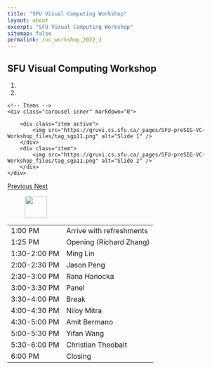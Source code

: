 ```yaml
---
title: "SFU Visual Computing Workshop"
layout: about
excerpt: "SFU Visual Computing Workshop"
sitemap: false
permalink: /vc_workshop_2022_2
---
```

## SFU Visual Computing Workshop

<div class="col-sm-12">

<div class="col-sm-8">
<div markdown="0" id="carousel" class="carousel slide" data-ride="carousel" data-interval="7000" data-pause="hover" >
    <!-- Menu -->
    <ol class="carousel-indicators">
        <li data-target="#carousel" data-slide-to="0" class="active"></li>
        <li data-target="#carousel" data-slide-to="1"></li>
    </ol>

    <!-- Items -->
    <div class="carousel-inner" markdown="0">

        <div class="item active">
            <img src="https://gruvi.cs.sfu.ca/_pages/SFU-preSIG-VC-Workshop_files/tag_sgp11.png" alt="Slide 1" />
        </div>
        <div class="item">
            <img src="https://gruvi.cs.sfu.ca/_pages/SFU-preSIG-VC-Workshop_files/tag_sgp11.png" alt="Slide 2" />
        </div>
    </div> 
  <a class="left carousel-control" href="#carousel" role="button" data-slide="prev">
    <span class="glyphicon glyphicon-chevron-left" aria-hidden="true"></span>
    <span class="sr-only">Previous</span>
  </a>
  <a class="right carousel-control" href="#carousel" role="button" data-slide="next">
    <span class="glyphicon glyphicon-chevron-right" aria-hidden="true"></span>
    <span class="sr-only">Next</span>
  </a>
</div>
</div>


<div style="padding: 0px;">
<figure class="fourth">
  <img src="{{ site.url }}{{ site.baseurl }}/images/logopic/sfu_logo.png" style="height: 50px">
</figure>

</div>

    
<div class="table-users1 col-sm-8">
    <table class="tg table11">
    <tbody>
       <tr>
        <td>1:00 PM</td>
        <td>Arrive with refreshments</td>
      </tr>
      <tr>
        <td>1:25 PM</td>
        <td>Opening (Richard Zhang)</td>
      </tr>
      <tr>
        <td>1:30-2:00 PM</td>
        <td>Ming Lin</td>
      </tr>
      <tr>
        <td>2:00-2:30 PM</td>
        <td>Jason Peng</td>
      </tr>
      <tr>
        <td>2:30-3:00 PM</td>
        <td>Rana Hanocka</td>
      </tr>
      <tr>
        <td>3:00-3:30 PM</td>
        <td>Panel</td>
      </tr>
      <tr>
        <td>3:30-4:00 PM</td>
        <td>Break </td>
      </tr>
      <tr>
        <td>4:00-4:30 PM</td>
        <td>Niloy Mitra</td>
      </tr>
      <tr>
        <td>4:30-5:00 PM</td>
        <td>Amit Bermano</td>
      </tr>
      <tr>
        <td>5:00-5:30 PM</td>
        <td>Yifan Wang</td>
      </tr>
      <tr>
        <td>5:30-6:00 PM</td>
        <td>Christian Theobalt</td>
      </tr>
      <tr>
        <td>6:00 PM</td>
        <td>Closing</td>
      </tr>
    </tbody>
    </table>
</div>
